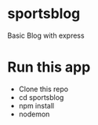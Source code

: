 # sportsblog
Basic Blog with express


# Run this app
* Clone this repo
* cd sportsblog
* npm install
* nodemon
